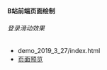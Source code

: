 #### B站前端页面绘制
###### 登录滑动效果
- demo_2019_3_27/index.html
- [页面预览](https://helloworld-liushijie.github.io/front/demo_2019_3_27/index.html)
